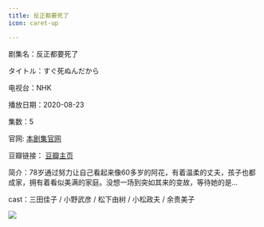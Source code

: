 ```yaml
---
title: 反正都要死了
icon: caret-up

---
```


剧集名：反正都要死了

タイトル：すぐ死ぬんだから

电视台：NHK

播放日期：2020-08-23

集数：5

官网: [本剧集官网](https://movie.douban.com/subject/34990537/)

豆瓣链接： [豆瓣主页](https://movie.douban.com/subject/34990537/)


简介：78岁通过努力让自己看起来像60多岁的阿花，有着温柔的丈夫，孩子也都成家，拥有着看似美满的家庭。没想一场到突如其来的变故，等待她的是...

cast：三田佳子 / 小野武彦 / 松下由树 / 小松政夫 / 余贵美子

![](https://listpic.tsgsanjiao.com/2020/2020fzdysl.jpg)
